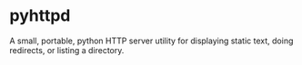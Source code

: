 # pyhttpd
A small, portable, python HTTP server utility for displaying static text, doing redirects, or listing a directory.
